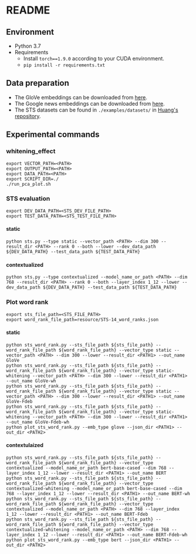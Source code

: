 # README
## Environment
- Python 3.7
- Requirements
    - Install `torch==1.9.0` according to your CUDA environment.
    - ```pip install -r requirements.txt```
    
## Data preparation
- The GloVe embeddings can be downloaded from [here](https://nlp.stanford.edu/projects/glove/). 
- The Google news embeddings can be downloaded from [here](https://code.google.com/archive/p/word2vec/). 
- The STS datasets can be found in `./examples/datasets/` in [Huang's repository](https://github.com/Jun-jie-Huang/WhiteningBERT).

## Experimental commands
### whitening_effect
```
export VECTOR_PATH=<PATH>
export OUTPUT_PATH=<PATH>
export DATA_PATH=<PATH>
export SCRIPT_DIR=./
./run_pca_plot.sh
```

### STS evaluation
```
export DEV_DATA_PATH=<STS_DEV_FILE_PATH>
export TEST_DATA_PATH=<STS_TEST_FILE_PATH>
```

#### static
```
python sts.py --type static --vector_path <PATH> --dim 300 --result_dir <PATH> --rank 0 --both --lower --dev_data_path ${DEV_DATA_PATH} --test_data_path ${TEST_DATA_PATH}
```

#### contextualized
```
python sts.py --type contextualized --model_name_or_path <PATH> --dim 768 --result_dir <PATH> --rank 0 --both --layer_index 1_12 --lower --dev_data_path ${DEV_DATA_PATH} --test_data_path ${TEST_DATA_PATH}
```

### Plot word rank
```
export sts_file_path=<STS_FILE_PATH>
export word_rank_file_path=resource/STS-14_word_ranks.json
```

#### static
```
python sts_word_rank.py --sts_file_path ${sts_file_path} --word_rank_file_path ${word_rank_file_path} --vector_type static --vector_path <PATH> --dim 300 --lower --result_dir <PATH1> --out_name GloVe 
python sts_word_rank.py --sts_file_path ${sts_file_path} --word_rank_file_path ${word_rank_file_path} --vector_type static-whitening --vector_path <PATH> --dim 300 --lower --result_dir <PATH1> --out_name GloVe-wh
python sts_word_rank.py --sts_file_path ${sts_file_path} --word_rank_file_path ${word_rank_file_path} --vector_type static --vector_path <PATH> --dim 300 --lower --result_dir <PATH1> --out_name GloVe-Fdeb
python sts_word_rank.py --sts_file_path ${sts_file_path} --word_rank_file_path ${word_rank_file_path} --vector_type static-whitening --vector_path <PATH> --dim 300 --lower --result_dir <PATH1> --out_name GloVe-Fdeb-wh
python plot_sts_word_rank.py --emb_type glove --json_dir <PATH1> --out_dir <PATH2>
```

#### contextulaized
```
python sts_word_rank.py --sts_file_path ${sts_file_path} --word_rank_file_path ${word_rank_file_path} --vector_type contextualized --model_name_or_path bert-base-cased --dim 768 --layer_index 1_12 --lower --result_dir <PATH1> --out_name BERT
python sts_word_rank.py --sts_file_path ${sts_file_path} --word_rank_file_path ${word_rank_file_path} --vector_type contextualized-whitening --model_name_or_path bert-base-cased --dim 768 --layer_index 1_12 --lower --result_dir <PATH1> --out_name BERT-wh
python sts_word_rank.py --sts_file_path ${sts_file_path} --word_rank_file_path ${word_rank_file_path} --vector_type contextualized --model_name_or_path <PATH> --dim 768 --layer_index 1_12 --lower --result_dir <PATH1> --out_name BERT-Fdeb
python sts_word_rank.py --sts_file_path ${sts_file_path} --word_rank_file_path ${word_rank_file_path} --vector_type contextualized-whitening --model_name_or_path <PATH> --dim 768 --layer_index 1_12 --lower --result_dir <PATH1> --out_name BERT-Fdeb-wh
python plot_sts_word_rank.py --emb_type bert --json_dir <PATH1> --out_dir <PATH2>
```
    